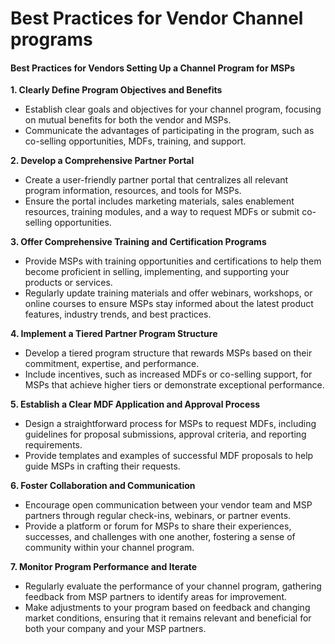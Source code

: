 # Best Practices for Vendor Channel programs

#### Best Practices for Vendors Setting Up a Channel Program for MSPs

**1. Clearly Define Program Objectives and Benefits**

* Establish clear goals and objectives for your channel program, focusing on mutual benefits for both the vendor and MSPs.
* Communicate the advantages of participating in the program, such as co-selling opportunities, MDFs, training, and support.

**2. Develop a Comprehensive Partner Portal**

* Create a user-friendly partner portal that centralizes all relevant program information, resources, and tools for MSPs.
* Ensure the portal includes marketing materials, sales enablement resources, training modules, and a way to request MDFs or submit co-selling opportunities.

**3. Offer Comprehensive Training and Certification Programs**

* Provide MSPs with training opportunities and certifications to help them become proficient in selling, implementing, and supporting your products or services.
* Regularly update training materials and offer webinars, workshops, or online courses to ensure MSPs stay informed about the latest product features, industry trends, and best practices.

**4. Implement a Tiered Partner Program Structure**

* Develop a tiered program structure that rewards MSPs based on their commitment, expertise, and performance.
* Include incentives, such as increased MDFs or co-selling support, for MSPs that achieve higher tiers or demonstrate exceptional performance.

**5. Establish a Clear MDF Application and Approval Process**

* Design a straightforward process for MSPs to request MDFs, including guidelines for proposal submissions, approval criteria, and reporting requirements.
* Provide templates and examples of successful MDF proposals to help guide MSPs in crafting their requests.

**6. Foster Collaboration and Communication**

* Encourage open communication between your vendor team and MSP partners through regular check-ins, webinars, or partner events.
* Provide a platform or forum for MSPs to share their experiences, successes, and challenges with one another, fostering a sense of community within your channel program.

**7. Monitor Program Performance and Iterate**

* Regularly evaluate the performance of your channel program, gathering feedback from MSP partners to identify areas for improvement.
* Make adjustments to your program based on feedback and changing market conditions, ensuring that it remains relevant and beneficial for both your company and your MSP partners.
